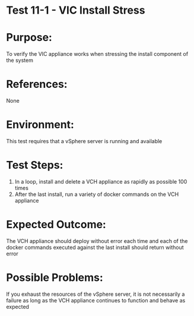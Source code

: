 Test 11-1 - VIC Install Stress
=======

# Purpose:
To verify the VIC appliance works when stressing the install component of the system

# References:
None

# Environment:
This test requires that a vSphere server is running and available

# Test Steps:
1. In a loop, install and delete a VCH appliance as rapidly as possible 100 times
2. After the last install, run a variety of docker commands on the VCH appliance

# Expected Outcome:
The VCH appliance should deploy without error each time and each of the docker commands executed against the last install should return without error

# Possible Problems:
If you exhaust the resources of the vSphere server, it is not necessarily a failure as long as the VCH appliance continues to function and behave as expected
